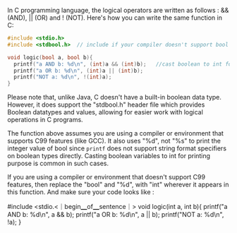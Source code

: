 In C programming language, the logical operators are written as follows : && (AND), || (OR) and ! (NOT). Here's how you can write the same function in C:

```c
#include <stdio.h>
#include <stdbool.h>  // include if your compiler doesn't support bool keyword

void logic(bool a, bool b){
  printf("a AND b: %d\n", (int)a && (int)b);   //cast boolean to int for printing
  printf("a OR b: %d\n", (int)a || (int)b);
  printf("NOT a: %d\n", !(int)a);
}
```
Please note that, unlike Java, C doesn't have a built-in boolean data type. However, it does support the "stdbool.h" header file which provides Boolean datatypes and values, allowing for easier work with logical operations in C programs. 

The function above assumes you are using a compiler or environment that supports C99 features (like GCC). It also uses "%d", not "%s" to print the integer value of bool since `printf` does not support string format specifiers on boolean types directly. Casting boolean variables to int for printing purpose is common in such cases. 

If you are using a compiler or environment that doesn't support C99 features, then replace the "bool" and "%d", with "int" wherever it appears in this function. And make sure your code looks like :

#include <stdio.<｜begin▁of▁sentence｜>
void logic(int a, int b){
  printf("a AND b: %d\n", a && b);
  printf("a OR b: %d\n", a || b);
  printf("NOT a: %d\n", !a);
}

